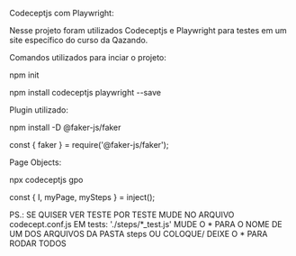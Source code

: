 Codeceptjs com Playwright:

Nesse projeto foram utilizados Codeceptjs e Playwright para testes em um site específico do curso da Qazando.

Comandos utilizados para inciar o projeto:

npm init

npm install codeceptjs playwright --save

Plugin utilizado:

npm install -D @faker-js/faker

const { faker } = require('@faker-js/faker');

Page Objects:

npx codeceptjs gpo

const { I, myPage, mySteps } = inject();


PS.: SE QUISER VER TESTE POR TESTE MUDE NO ARQUIVO codecept.conf.js EM tests: './steps/*_test.js' MUDE O * PARA O NOME DE UM DOS ARQUIVOS DA PASTA steps OU COLOQUE/ DEIXE O * PARA RODAR TODOS
